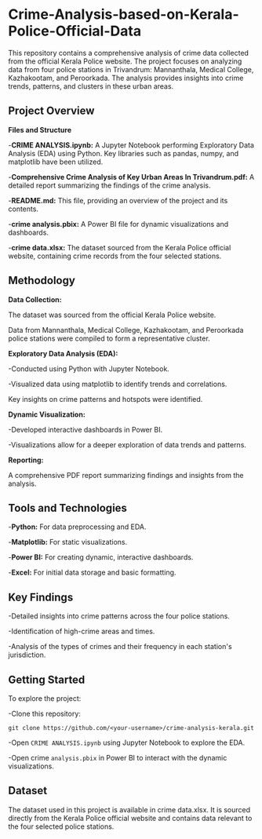 # Crime-Analysis-based-on-Kerala-Police-Official-Data
This repository contains a comprehensive analysis of crime data collected from the official Kerala Police website. The project focuses on analyzing data from four police stations in Trivandrum: Mannanthala, Medical College, Kazhakootam, and Peroorkada. The analysis provides insights into crime trends, patterns, and clusters in these urban areas.

## Project Overview

**Files and Structure**

-**CRIME ANALYSIS.ipynb:** A Jupyter Notebook performing Exploratory Data Analysis (EDA) using Python. Key libraries such as pandas, numpy, and matplotlib have been utilized.

-**Comprehensive Crime Analysis of Key Urban Areas In Trivandrum.pdf:** A detailed report summarizing the findings of the crime analysis.

-**README.md:** This file, providing an overview of the project and its contents.

-**crime analysis.pbix:** A Power BI file for dynamic visualizations and dashboards.

-**crime data.xlsx:** The dataset sourced from the Kerala Police official website, containing crime records from the four selected stations.

## Methodology

**Data Collection:**

The dataset was sourced from the official Kerala Police website.

Data from Mannanthala, Medical College, Kazhakootam, and Peroorkada police stations were compiled to form a representative cluster.

**Exploratory Data Analysis (EDA):**

-Conducted using Python with Jupyter Notebook.

-Visualized data using matplotlib to identify trends and correlations.

Key insights on crime patterns and hotspots were identified.

**Dynamic Visualization:**

-Developed interactive dashboards in Power BI.

-Visualizations allow for a deeper exploration of data trends and patterns.

**Reporting:**

A comprehensive PDF report summarizing findings and insights from the analysis.

## Tools and Technologies

-**Python:** For data preprocessing and EDA.

-**Matplotlib:** For static visualizations.

-**Power BI:** For creating dynamic, interactive dashboards.

-**Excel:** For initial data storage and basic formatting.

## Key Findings

-Detailed insights into crime patterns across the four police stations.

-Identification of high-crime areas and times.

-Analysis of the types of crimes and their frequency in each station's jurisdiction.

## Getting Started

To explore the project:

-Clone this repository:
```
git clone https://github.com/<your-username>/crime-analysis-kerala.git

```

-Open ``` CRIME ANALYSIS.ipynb ``` using Jupyter Notebook to explore the EDA.

-Open crime ```analysis.pbix``` in Power BI to interact with the dynamic visualizations.

## Dataset

The dataset used in this project is available in crime data.xlsx. It is sourced directly from the Kerala Police official website and contains data relevant to the four selected police stations.
